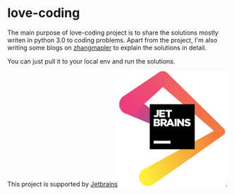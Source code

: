 # love-coding

The main purpose of love-coding project is to share the solutions mostly writen in python 3.0 to coding problems. Apart from the project, I'm also writing some blogs on [zhangmapler](https://blog.zhangmapler.top) to explain the solutions in detail. 

You can just pull it to your local env and run the solutions.


This project is supported by [Jetbrains](https://www.jetbrains.com/?from=github.com/MapleLove2014/love-coding) ![Jetbrains](jetbrains.svg).
